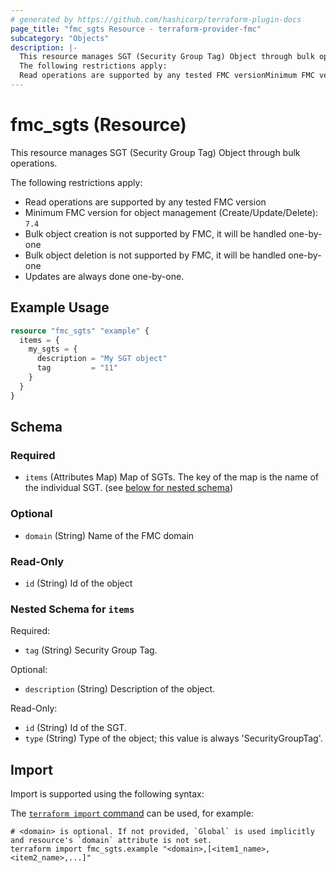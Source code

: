 ```yaml
---
# generated by https://github.com/hashicorp/terraform-plugin-docs
page_title: "fmc_sgts Resource - terraform-provider-fmc"
subcategory: "Objects"
description: |-
  This resource manages SGT (Security Group Tag) Object through bulk operations.
  The following restrictions apply:
  Read operations are supported by any tested FMC versionMinimum FMC version for object management (Create/Update/Delete): 7.4Bulk object creation is not supported by FMC, it will be handled one-by-oneBulk object deletion is not supported by FMC, it will be handled one-by-oneUpdates are always done one-by-one.
---
```


# fmc_sgts (Resource)

This resource manages SGT (Security Group Tag) Object through bulk operations.

The following restrictions apply:
  - Read operations are supported by any tested FMC version
  - Minimum FMC version for object management (Create/Update/Delete): `7.4`
  - Bulk object creation is not supported by FMC, it will be handled one-by-one
  - Bulk object deletion is not supported by FMC, it will be handled one-by-one
  - Updates are always done one-by-one.

## Example Usage

```terraform
resource "fmc_sgts" "example" {
  items = {
    my_sgts = {
      description = "My SGT object"
      tag         = "11"
    }
  }
}
```

<!-- schema generated by tfplugindocs -->
## Schema

### Required

- `items` (Attributes Map) Map of SGTs. The key of the map is the name of the individual SGT. (see [below for nested schema](#nestedatt--items))

### Optional

- `domain` (String) Name of the FMC domain

### Read-Only

- `id` (String) Id of the object

<a id="nestedatt--items"></a>
### Nested Schema for `items`

Required:

- `tag` (String) Security Group Tag.

Optional:

- `description` (String) Description of the object.

Read-Only:

- `id` (String) Id of the SGT.
- `type` (String) Type of the object; this value is always 'SecurityGroupTag'.

## Import

Import is supported using the following syntax:

The [`terraform import` command](https://developer.hashicorp.com/terraform/cli/commands/import) can be used, for example:

```shell
# <domain> is optional. If not provided, `Global` is used implicitly and resource's `domain` attribute is not set.
terraform import fmc_sgts.example "<domain>,[<item1_name>,<item2_name>,...]"
```
